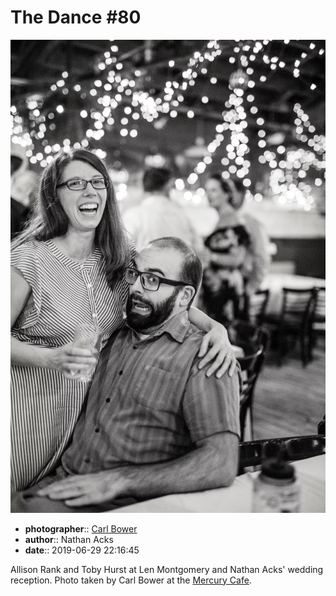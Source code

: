 # The Dance \#80

![Allison Rank and Toby Hurst](assets/2019-06-29-set-4-the-dance-80.webp)

* **photographer**:: [Carl Bower](https://carlbowerphotos.com)  
* **author**:: Nathan Acks  
* **date**:: 2019-06-29 22:16:45

Allison Rank and Toby Hurst at Len Montgomery and Nathan Acks' wedding reception. Photo taken by Carl Bower at the [Mercury Cafe](http://mercurycafe.com).
